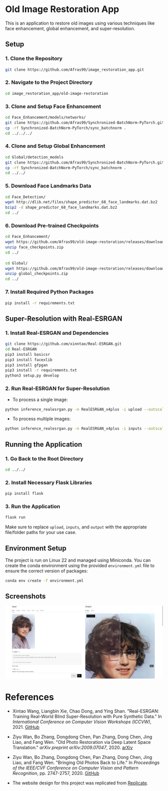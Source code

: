 
# Old Image Restoration App

This is an application to restore old images using various techniques like face enhancement, global enhancement, and super-resolution.


## Setup

### 1. Clone the Repository

```bash
git clone https://github.com/Afras99/image_restoration_app.git
```

### 2. Navigate to the Project Directory

```bash
cd image_restoration_app/old-image-restoration
```

### 3. Clone and Setup Face Enhancement

```bash
cd Face_Enhancement/models/networks/
git clone https://github.com/Afras99/Synchronized-BatchNorm-PyTorch.git
cp -rf Synchronized-BatchNorm-PyTorch/sync_batchnorm .
cd ../../../
```

### 4. Clone and Setup Global Enhancement

```bash
cd Global/detection_models
git clone https://github.com/Afras99/Synchronized-BatchNorm-PyTorch.git
cp -rf Synchronized-BatchNorm-PyTorch/sync_batchnorm .
cd ../../
```

### 5. Download Face Landmarks Data

```bash
cd Face_Detection/
wget http://dlib.net/files/shape_predictor_68_face_landmarks.dat.bz2
bzip2 -d shape_predictor_68_face_landmarks.dat.bz2
cd ../
```

### 6. Download Pre-trained Checkpoints

```bash
cd Face_Enhancement/
wget https://github.com/Afras99/old-image-restoration/releases/download/v0.5/face_checkpoints.zip
unzip face_checkpoints.zip
cd ../

cd Global/
wget https://github.com/Afras99/old-image-restoration/releases/download/v0.5/global_checkpoints.zip
unzip global_checkpoints.zip
cd ../
```

### 7. Install Required Python Packages

```bash
pip install -r requirements.txt
```

## Super-Resolution with Real-ESRGAN

### 1. Install Real-ESRGAN and Dependencies

```bash
git clone https://github.com/xinntao/Real-ESRGAN.git
cd Real-ESRGAN
pip3 install basicsr
pip3 install facexlib
pip3 install gfpgan
pip3 install -r requirements.txt
python3 setup.py develop
```

### 2. Run Real-ESRGAN for Super-Resolution

- To process a single image:

```bash
python inference_realesrgan.py -n RealESRGAN_x4plus -i upload --outscale 3.5 --face_enhance
```

- To process multiple images:

```bash
python inference_realesrgan.py -n RealESRGAN_x4plus -i inputs --outscale 3.5 --face_enhance -g 0
```

## Running the Application

### 1. Go Back to the Root Directory

```bash
cd ../../
```

### 2. Install Necessary Flask Libraries

```bash
pip install flask
```

### 3. Run the Application

```bash
flask run
```

Make sure to replace `upload`, `inputs`, and `output` with the appropriate file/folder paths for your use case.

## Environment Setup

The project is run on Linux 22 and managed using Miniconda. You can create the conda environment using the provided `environment.yml` file to ensure the correct version of packages:

```bash
conda env create -f environment.yml
```
## Screenshots

![App Screenshot](img/frontendui.png)

# References

- Xintao Wang, Liangbin Xie, Chao Dong, and Ying Shan. "Real-ESRGAN: Training Real-World Blind Super-Resolution with Pure Synthetic Data." In *International Conference on Computer Vision Workshops (ICCVW)*, 2021. [GitHub](https://github.com/xinntao/Real-ESRGAN)

- Ziyu Wan, Bo Zhang, Dongdong Chen, Pan Zhang, Dong Chen, Jing Liao, and Fang Wen. "Old Photo Restoration via Deep Latent Space Translation." *arXiv preprint arXiv:2009.07047*, 2020. [arXiv](https://arxiv.org/abs/2009.07047)

- Ziyu Wan, Bo Zhang, Dongdong Chen, Pan Zhang, Dong Chen, Jing Liao, and Fang Wen. "Bringing Old Photos Back to Life." In *Proceedings of the IEEE/CVF Conference on Computer Vision and Pattern Recognition*, pp. 2747-2757, 2020. [GitHub](https://github.com/microsoft/Bringing-Old-Photos-Back-to-Life)

- The website design for this project was replicated from [Replicate](https://replicate.com).





